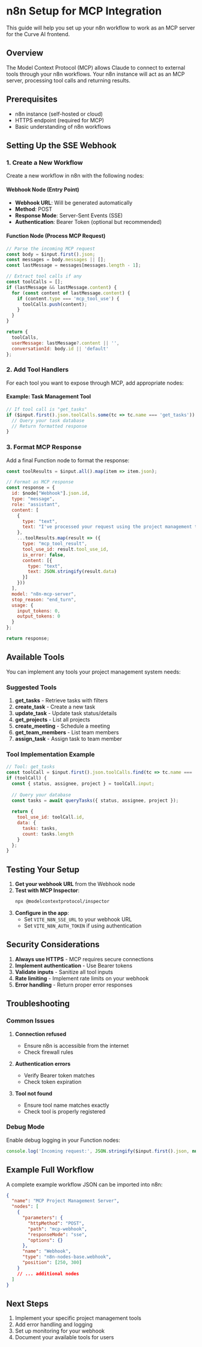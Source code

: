 # n8n Setup for MCP Integration

This guide will help you set up your n8n workflow to work as an MCP server for the Curve AI frontend.

## Overview

The Model Context Protocol (MCP) allows Claude to connect to external tools through your n8n workflows. Your n8n instance will act as an MCP server, processing tool calls and returning results.

## Prerequisites

- n8n instance (self-hosted or cloud)
- HTTPS endpoint (required for MCP)
- Basic understanding of n8n workflows

## Setting Up the SSE Webhook

### 1. Create a New Workflow

Create a new workflow in n8n with the following nodes:

#### Webhook Node (Entry Point)
- **Webhook URL**: Will be generated automatically
- **Method**: POST
- **Response Mode**: Server-Sent Events (SSE)
- **Authentication**: Bearer Token (optional but recommended)

#### Function Node (Process MCP Request)
```javascript
// Parse the incoming MCP request
const body = $input.first().json;
const messages = body.messages || [];
const lastMessage = messages[messages.length - 1];

// Extract tool calls if any
const toolCalls = [];
if (lastMessage && lastMessage.content) {
  for (const content of lastMessage.content) {
    if (content.type === 'mcp_tool_use') {
      toolCalls.push(content);
    }
  }
}

return {
  toolCalls,
  userMessage: lastMessage?.content || '',
  conversationId: body.id || 'default'
};
```

### 2. Add Tool Handlers

For each tool you want to expose through MCP, add appropriate nodes:

#### Example: Task Management Tool
```javascript
// If tool call is "get_tasks"
if ($input.first().json.toolCalls.some(tc => tc.name === 'get_tasks')) {
  // Query your task database
  // Return formatted response
}
```

### 3. Format MCP Response

Add a final Function node to format the response:

```javascript
const toolResults = $input.all().map(item => item.json);

// Format as MCP response
const response = {
  id: $node["Webhook"].json.id,
  type: "message",
  role: "assistant",
  content: [
    {
      type: "text",
      text: "I've processed your request using the project management tools."
    },
    ...toolResults.map(result => ({
      type: "mcp_tool_result",
      tool_use_id: result.tool_use_id,
      is_error: false,
      content: [{
        type: "text",
        text: JSON.stringify(result.data)
      }]
    }))
  ],
  model: "n8n-mcp-server",
  stop_reason: "end_turn",
  usage: {
    input_tokens: 0,
    output_tokens: 0
  }
};

return response;
```

## Available Tools

You can implement any tools your project management system needs:

### Suggested Tools

1. **get_tasks** - Retrieve tasks with filters
2. **create_task** - Create a new task
3. **update_task** - Update task status/details
4. **get_projects** - List all projects
5. **create_meeting** - Schedule a meeting
6. **get_team_members** - List team members
7. **assign_task** - Assign task to team member

### Tool Implementation Example

```javascript
// Tool: get_tasks
const toolCall = $input.first().json.toolCalls.find(tc => tc.name === 'get_tasks');
if (toolCall) {
  const { status, assignee, project } = toolCall.input;
  
  // Query your database
  const tasks = await queryTasks({ status, assignee, project });
  
  return {
    tool_use_id: toolCall.id,
    data: {
      tasks: tasks,
      count: tasks.length
    }
  };
}
```

## Testing Your Setup

1. **Get your webhook URL** from the Webhook node
2. **Test with MCP Inspector**:
   ```bash
   npx @modelcontextprotocol/inspector
   ```
3. **Configure in the app**:
   - Set `VITE_N8N_SSE_URL` to your webhook URL
   - Set `VITE_N8N_AUTH_TOKEN` if using authentication

## Security Considerations

1. **Always use HTTPS** - MCP requires secure connections
2. **Implement authentication** - Use Bearer tokens
3. **Validate inputs** - Sanitize all tool inputs
4. **Rate limiting** - Implement rate limits on your webhook
5. **Error handling** - Return proper error responses

## Troubleshooting

### Common Issues

1. **Connection refused**
   - Ensure n8n is accessible from the internet
   - Check firewall rules

2. **Authentication errors**
   - Verify Bearer token matches
   - Check token expiration

3. **Tool not found**
   - Ensure tool name matches exactly
   - Check tool is properly registered

### Debug Mode

Enable debug logging in your Function nodes:
```javascript
console.log('Incoming request:', JSON.stringify($input.first().json, null, 2));
```

## Example Full Workflow

A complete example workflow JSON can be imported into n8n:

```json
{
  "name": "MCP Project Management Server",
  "nodes": [
    {
      "parameters": {
        "httpMethod": "POST",
        "path": "mcp-webhook",
        "responseMode": "sse",
        "options": {}
      },
      "name": "Webhook",
      "type": "n8n-nodes-base.webhook",
      "position": [250, 300]
    }
    // ... additional nodes
  ]
}
```

## Next Steps

1. Implement your specific project management tools
2. Add error handling and logging
3. Set up monitoring for your webhook
4. Document your available tools for users 